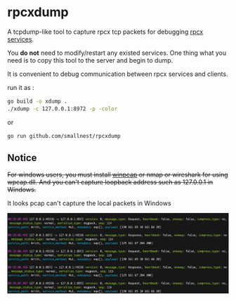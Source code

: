 # rpcxdump

A tcpdump-like tool to capture rpcx tcp packets for debugging [rpcx services](https://github.com/smallnest/rpcx).

You **do not** need to modify/restart any existed services. One thing what you need is to copy this tool to the server and begin to dump.

It is convenient to debug communication between rpcx services and clients.

run it as :

```sh
go build -o xdump .
./xdump -c 127.0.0.1:8972 -p -color
```

or 

```sh
go run github.com/smallnest/rpcxdump
```

## Notice

~~For windows users, you must install [winpcap](https://www.winpcap.org/install/) or nmap or wireshark for using wpcap.dll.
And you can't capture loopback address such as 127.0.0.1 in Windows.~~

It looks pcap can't capture the local packets in Windows

![](snapshoot.png)